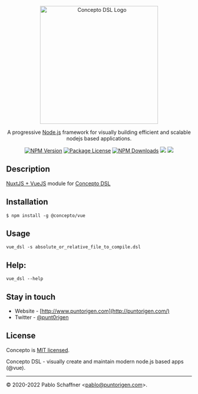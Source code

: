<p align="center">
  <a href="http://www.puntorigen.com/" target="blank"><img src="https://user-images.githubusercontent.com/57605485/144762579-7114f229-a01a-4afd-9a18-62ec3dbf3478.png" width="320" alt="Concepto DSL Logo" /></a>
</p>
<p align="center">A progressive <a href="http://nodejs.org" target="blank">Node.js</a> framework for visually building efficient and scalable nodejs based applications.</p>
<p align="center">
    <a href="https://www.npmjs.com/~concepto"><img src="https://img.shields.io/npm/v/@concepto/vue.svg" alt="NPM Version" /></a>
    <a href="https://www.npmjs.com/~concepto"><img src="https://img.shields.io/npm/l/@concepto/vue.svg" alt="Package License" /></a>
    <a href="https://www.npmjs.com/~concepto"><img src="https://img.shields.io/npm/dm/@concepto/vue.svg" alt="NPM Downloads" /></a>
    <a href="https://www.npmjs.com/~concepto" target="_blank"><img src="https://img.shields.io/tokei/lines/github/puntorigen4u/vue_dsl"></a>
    <a href="https://twitter.com/punt0rigen" target="_blank"><img src="https://img.shields.io/twitter/follow/punt0rigen.svg?style=social&label=Follow"></a>
</p>

## Description
<a href="https://nuxtjs.org/">NuxtJS + VueJS</a> module for <a href="https://www.npmjs.com/package/@concepto/cli">Concepto DSL</a>

## Installation

```
$ npm install -g @concepto/vue
```

## Usage

```terminal
vue_dsl -s absolute_or_relative_file_to_compile.dsl
```
## Help:

```terminal
vue_dsl --help
```

## Stay in touch

- Website - [http://www.puntorigen.com](http://puntorigen.com/)
- Twitter - [@punt0rigen](https://twitter.com/punt0rigen)

## License

Concepto is [MIT licensed](LICENSE).

Concepto DSL - visually create and maintain modern node.js based apps (@vue).

* * *
&copy; 2020-2022 Pablo Schaffner &lt;pablo@puntorigen.com&gt;.